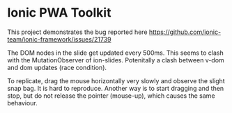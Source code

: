 # Ionic PWA Toolkit

This project demonstrates the bug reported here https://github.com/ionic-team/ionic-framework/issues/21739

The DOM nodes in the slide get updated every 500ms. This seems to clash with the MutationObserver of ion-slides. Potenitally a clash between v-dom and dom updates (race condition). 

To replicate, drag the mouse horizontally very slowly and observe the slight snap bag. It is hard to reproduce. Another way is to start dragging and then stop, but do not release the pointer (mouse-up), which causes the same behaviour.